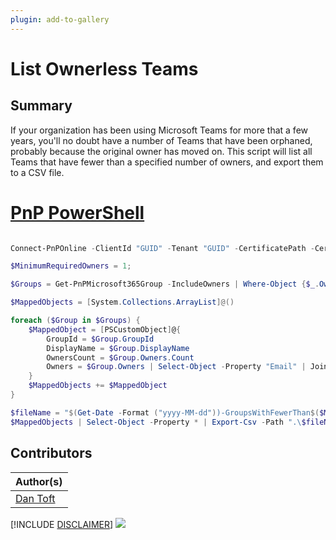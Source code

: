 ```yaml
---
plugin: add-to-gallery
---
```


# List Ownerless Teams

## Summary

If your organization has been using Microsoft Teams for more that a few years, you'll no doubt have a number of Teams that have been orphaned, probably because the original owner has moved on. This script will list all Teams that have fewer than a specified number of owners, and export them to a CSV file.

# [PnP PowerShell](#tab/pnpps)

```powershell

Connect-PnPOnline -ClientId "GUID" -Tenant "GUID" -CertificatePath -CertificatePassword "Password" 

$MinimumRequiredOwners = 1;

$Groups = Get-PnPMicrosoft365Group -IncludeOwners | Where-Object {$_.Owners.Count -le $MinimumRequiredOwners -and $_.HasTeam}

$MappedObjects = [System.Collections.ArrayList]@()

foreach ($Group in $Groups) {
    $MappedObject = [PSCustomObject]@{
        GroupId = $Group.GroupId
        DisplayName = $Group.DisplayName
        OwnersCount = $Group.Owners.Count
        Owners = $Group.Owners | Select-Object -Property "Email" | Join-String -Property "Email" -Separator "; "
    }
    $MappedObjects += $MappedObject
}

$fileName = "$(Get-Date -Format ("yyyy-MM-dd"))-GroupsWithFewerThan$($MinimumRequiredOwners)Owners.csv";
$MappedObjects | Select-Object -Property * | Export-Csv -Path ".\$fileName" -Encoding UTF8 -Delimiter ";" -Force;

```

## Contributors

| Author(s) |
|-----------|
| [Dan Toft](https://Dan-Toft.dk) |


[!INCLUDE [DISCLAIMER](../../docfx/includes/DISCLAIMER.md)]
<img src="https://m365-visitor-stats.azurewebsites.net/script-samples/scripts/teams-list-ownerless-teams" aria-hidden="true" />